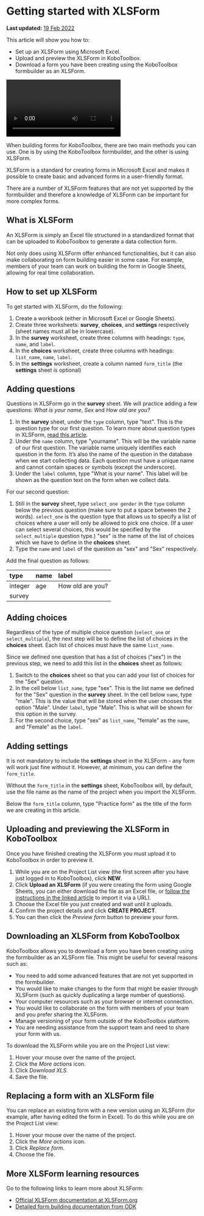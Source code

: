 # Getting started with XLSForm

**Last updated:**
<a href="https://github.com/kobotoolbox/docs/blob/495951b94c328bc1ae7d6e429c30aac371acec18/source/getting_started_xlsform.md" class="reference">19
Feb 2022</a>

This article will show you how to:

- Set up an XLSForm using Microsoft Excel.
- Upload and preview the XLSForm in KoboToolbox.
- Download a form you have been creating using the KoboToolbox formbuilder as an
  XLSForm.

<video controls>
  <source
    src="./_static/files/getting_started_xlsform/getting_started_with_xlsform.mp4"
    type="video/mp4"
  />
</video>

<br/>

When building forms for KoboToolbox, there are two main methods you can use. One
is by using the KoboToolbox formbuilder, and the other is using XLSForm.

XLSForm is a standard for creating forms in Microsoft Excel and makes it
possible to create basic and advanced forms in a user-friendly format.

<p class="note">
  There are a number of XLSForm features that are not yet supported by the
  formbuilder and therefore a knowledge of XLSForm can be important for more
  complex forms.
</p>

## What is XLSForm

An XLSForm is simply an Excel file structured in a standardized format that can
be uploaded to KoboToolbox to generate a data collection form.

Not only does using XLSForm offer enhanced functionalities, but it can also make
collaborating on form building easier in some case. For example, members of your
team can work on building the form in Google Sheets, allowing for real time
collaboration.

## How to set up XLSForm

To get started with XLSForm, do the following:

1. Create a workbook (either in Microsoft Excel or Google Sheets).
2. Create three worksheets: **survey**, **choices**, and **settings**
   respectively (sheet names must all be in lowercase).
3. In the **survey** worksheet, create three columns with headings: `type`,
   `name`, and `label`.
4. In the **choices** worksheet, create three columns with headings:
   `list_name`, `name`, `label`.
5. In the **settings** worksheet, create a column named `form_title` (the
   **settings** sheet is optional)

## Adding questions

Questions in XLSForm go in the **survey** sheet. We will practice adding a few
questions: _What is your name_, _Sex_ and _How old are you?_

1. In the **survey** sheet, under the `type` column, type "text". This is the
   question type for our first question. To learn more about question types in
   XLSForm, [read this article](https://xlsform.org/en/#question-types).
2. Under the `name` column, type "yourname". This will be the variable name of
   our first question. The variable name uniquely identifies each question in
   the form. It’s also the name of the question in the database when we start
   collecting data. Each question must have a unique name and cannot contain
   spaces or symbols (except the underscore).
3. Under the `label` column, type "What is your name". This label will be shown
   as the question text on the form when we collect data.

For our second question:

1. Still in the **survey** sheet, type `select_one gender` in the `type` column
   below the previous question (make sure to put a space between the 2 words).
   `select_one` is the question type that allows us to specify a list of choices
   where a user will only be allowed to pick one choice. (If a user can select
   several choices, this would be specified by the `select_multiple` question
   type.) "sex" is the name of the list of choices which we have to define in
   the **choices** sheet.
2. Type the `name` and `label` of the question as "sex" and "Sex" respectively.

Add the final question as follows:

| type    | name | label            |
| :------ | :--- | :--------------- |
| integer | age  | How old are you? |
| survey  |

## Adding choices

Regardless of the type of multiple choice question (`select_one` or
`select_multiple`), the next step will be to define the list of choices in the
**choices** sheet. Each list of choices must have the same `list_name`.

Since we defined one question that has a list of choices ("sex") in the previous
step, we need to add this list in the **choices** sheet as follows:

1. Switch to the **choices** sheet so that you can add your list of choices for
   the "Sex" question.
2. In the cell below `list_name`, type "sex". This is the list name we defined
   for the "Sex" question in the **survey** sheet. In the cell below `name`,
   type "male". This is the value that will be stored when the user chooses the
   option "Male". Under `label`, type "Male". This is what will be shown for
   this option in the survey.
3. For the second choice, type "sex" as `list_name`, "female” as the `name`, and
   "Female" as the `label`.

## Adding settings

It is not mandatory to include the **settings** sheet in the XLSForm - any form
will work just fine without it. However, at minimum, you can define the
`form_title`.

<p class="note">
  Without the <code>form_title</code> in the <strong>settings</strong> sheet,
  KoboToolbox will, by default, use the file name as the name of the project
  when you import the XLSForm.
</p>

Below the `form_title` column, type "Practice form" as the title of the form we
are creating in this article.

## Uploading and previewing the XLSForm in KoboToolbox

Once you have finished creating the XLSForm you must upload it to KoboToolbox in
order to preview it.

1. While you are on the Project List view (the first screen after you have just
   logged in to KoboToolbox), click **NEW**.
2. Click **Upload an XLSForm** (if you were creating the form using Google
   Sheets, you can either download the file as an Excel file, or
   [follow the instructions in the linked article](xls_url.md) to import it via
   a URL).
3. Choose the Excel file you just created and wait until it uploads.
4. Confirm the project details and click **CREATE PROJECT**.
5. You can then click the <i class="k-icon k-icon-view"></i> _Preview form_
   button to preview your form.

## Downloading an XLSForm from KoboToolbox

KoboToolbox allows you to download a form you have been creating using the
formbuilder as an XLSForm file. This might be useful for several reasons such
as:

- You need to add some advanced features that are not yet supported in the
  formbuilder.
- You would like to make changes to the form that might be easier through
  XLSForm (such as quickly duplicating a large number of questions).
- Your computer resources such as your browser or internet connection.
- You would like to collaborate on the form with members of your team and you
  prefer sharing the XLSForm.
- Manage versioning of your form outside of the KoboToolbox platform.
- You are needing assistance from the support team and need to share your form
  with us.

To download the XLSForm while you are on the Project List view:

1. Hover your mouse over the name of the project.
2. Click the <i class="k-icon k-icon-more"></i> _More actions_ icon.
3. Click <i class="k-icon k-icon-xls-file"></i> _Download XLS_.
4. Save the file.

## Replacing a form with an XLSForm file

You can replace an existing form with a new version using an XLSForm (for
example, after having edited the form in Excel). To do this while you are on the
Project List view:

1. Hover your mouse over the name of the project.
2. Click the <i class="k-icon k-icon-more"></i> _More actions_ icon.
3. Click <i class="k-icon k-icon-replace"></i> _Replace form_.
4. Choose the file.

## More XLSForm learning resources

Go to the following links to learn more about XLSForm:

- [Official XLSForm documentation at XLSForm.org](https://xlsform.org)
- [Detailed form building documentation from ODK](https://docs.getodk.org/)
